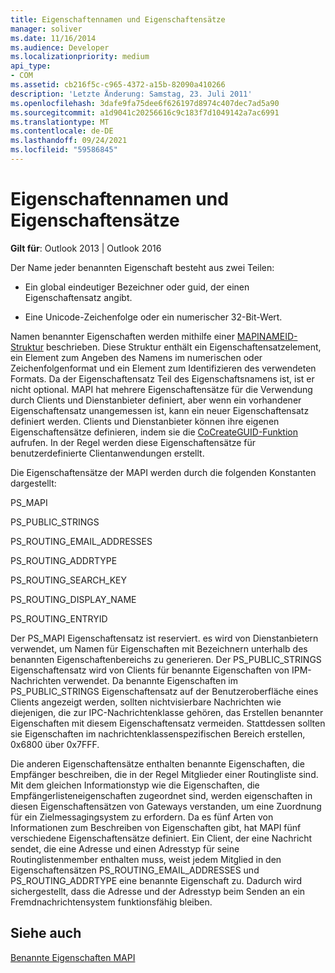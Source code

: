 ```yaml
---
title: Eigenschaftennamen und Eigenschaftensätze
manager: soliver
ms.date: 11/16/2014
ms.audience: Developer
ms.localizationpriority: medium
api_type:
- COM
ms.assetid: cb216f5c-c965-4372-a15b-82090a410266
description: 'Letzte Änderung: Samstag, 23. Juli 2011'
ms.openlocfilehash: 3dafe9fa75dee6f626197d8974c407dec7ad5a90
ms.sourcegitcommit: a1d9041c20256616c9c183f7d1049142a7ac6991
ms.translationtype: MT
ms.contentlocale: de-DE
ms.lasthandoff: 09/24/2021
ms.locfileid: "59586845"
---
```

# <a name="property-names-and-property-sets"></a>Eigenschaftennamen und Eigenschaftensätze

  
  
**Gilt für**: Outlook 2013 | Outlook 2016 
  
Der Name jeder benannten Eigenschaft besteht aus zwei Teilen:
  
- Ein global eindeutiger Bezeichner oder guid, der einen Eigenschaftensatz angibt.
    
- Eine Unicode-Zeichenfolge oder ein numerischer 32-Bit-Wert. 
    
Namen benannter Eigenschaften werden mithilfe einer [MAPINAMEID-Struktur](mapinameid.md) beschrieben. Diese Struktur enthält ein Eigenschaftensatzelement, ein Element zum Angeben des Namens im numerischen oder Zeichenfolgenformat und ein Element zum Identifizieren des verwendeten Formats. Da der Eigenschaftensatz Teil des Eigenschaftsnamens ist, ist er nicht optional. MAPI hat mehrere Eigenschaftensätze für die Verwendung durch Clients und Dienstanbieter definiert, aber wenn ein vorhandener Eigenschaftensatz unangemessen ist, kann ein neuer Eigenschaftensatz definiert werden. Clients und Dienstanbieter können ihre eigenen Eigenschaftensätze definieren, indem sie die [CoCreateGUID-Funktion](https://msdn.microsoft.com/library/ms688568.aspx) aufrufen. In der Regel werden diese Eigenschaftensätze für benutzerdefinierte Clientanwendungen erstellt. 
  
Die Eigenschaftensätze der MAPI werden durch die folgenden Konstanten dargestellt:
  
PS_MAPI
  
PS_PUBLIC_STRINGS
  
PS_ROUTING_EMAIL_ADDRESSES
  
PS_ROUTING_ADDRTYPE
  
PS_ROUTING_SEARCH_KEY
  
PS_ROUTING_DISPLAY_NAME
  
PS_ROUTING_ENTRYID
  
Der PS_MAPI Eigenschaftensatz ist reserviert. es wird von Dienstanbietern verwendet, um Namen für Eigenschaften mit Bezeichnern unterhalb des benannten Eigenschaftenbereichs zu generieren. Der PS_PUBLIC_STRINGS Eigenschaftensatz wird von Clients für benannte Eigenschaften von IPM-Nachrichten verwendet. Da benannte Eigenschaften im PS_PUBLIC_STRINGS Eigenschaftensatz auf der Benutzeroberfläche eines Clients angezeigt werden, sollten nichtvisierbare Nachrichten wie diejenigen, die zur IPC-Nachrichtenklasse gehören, das Erstellen benannter Eigenschaften mit diesem Eigenschaftensatz vermeiden. Stattdessen sollten sie Eigenschaften im nachrichtenklassenspezifischen Bereich erstellen, 0x6800 über 0x7FFF.
  
Die anderen Eigenschaftensätze enthalten benannte Eigenschaften, die Empfänger beschreiben, die in der Regel Mitglieder einer Routingliste sind. Mit dem gleichen Informationstyp wie die Eigenschaften, die Empfängerlisteneigenschaften zugeordnet sind, werden eigenschaften in diesen Eigenschaftensätzen von Gateways verstanden, um eine Zuordnung für ein Zielmessagingsystem zu erfordern. Da es fünf Arten von Informationen zum Beschreiben von Eigenschaften gibt, hat MAPI fünf verschiedene Eigenschaftensätze definiert. Ein Client, der eine Nachricht sendet, die eine Adresse und einen Adresstyp für seine Routinglistenmember enthalten muss, weist jedem Mitglied in den Eigenschaftensätzen PS_ROUTING_EMAIL_ADDRESSES und PS_ROUTING_ADDRTYPE eine benannte Eigenschaft zu. Dadurch wird sichergestellt, dass die Adresse und der Adresstyp beim Senden an ein Fremdnachrichtensystem funktionsfähig bleiben.
  
## <a name="see-also"></a>Siehe auch



[Benannte Eigenschaften MAPI](mapi-named-properties.md)

